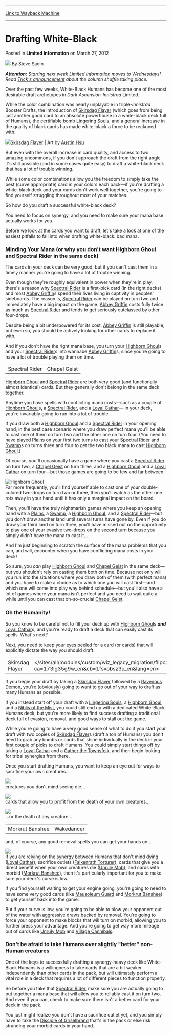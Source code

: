 
---
[Link to Wayback Machine](https://web.archive.org/web/20211024140013/https://magic.wizards.com/en/articles/archive/limited-information/drafting-white-black-2012-03-27)

[_metadata_:author]:- "Steve Sadin"
[_metadata_:description]:- "Attention: Starting next week Limited Information moves to Wednesdays! Read Trick's announcement about the column shuffle taking place. Over the past few weeks, White-Black Humans has become one of the most desirable draft archetypes in Dark Ascension-Innistrad Limited."
[_metadata_:generator]:- "Drupal 7 (http://drupal.org)"
[_metadata_:node]:- "649546"
[_metadata_:publish_date]:- "2012-03-27"
[_metadata_:source]:- "div-main-content"
[_metadata_:title]:- "Drafting White-Black"
[_metadata_:wayback_capture_timestamp]:- "2021-10-24 14:00:13"
[_metadata_:wayback_raw_url]:- "https://web.archive.org/web/20211024140013id_/https://magic.wizards.com/en/articles/archive/limited-information/drafting-white-black-2012-03-27"
[_metadata_:wayback_url]:- "https://magic.wizards.com/en/articles/archive/limited-information/drafting-white-black-2012-03-27"
---


Drafting White-Black
====================



 Posted in **Limited Information**
 on March 27, 2012 






![](https://media.magic.wizards.com/styles/auth_small/public/images/person/authorpic_SteveSadin.jpg)
By Steve Sadin











***Attention:** Starting next week Limited Information moves to Wednesdays! Read [Trick's announcement](http://www.wizards.com/Magic/Magazine/Article.aspx?x=mtg/daily/feature/188b) about the column shuffle taking place.*


Over the past few weeks, White-Black Humans has become one of the most desirable draft archetypes in *Dark Ascension-Innistrad* Limited.


While the color combination was nearly unplayable in triple-*Innistrad* Booster Drafts, the introduction of [Skirsdag Flayer](https://gatherer.wizards.com/Pages/Card/Details.aspx?name=Skirsdag+Flayer) (which goes from being just another good card to an absolute powerhouse in a white-black deck full of Humans), the certifiable bomb [Lingering Souls](https://gatherer.wizards.com/Pages/Card/Details.aspx?name=Lingering+Souls), and a general increase in the quality of black cards has made white-black a force to be reckoned with.


![](https://media.magic.wizards.com/image_legacy_migration/images/magic/daily/li/li188_ski.jpg)[Skirsdag Flayer](https://gatherer.wizards.com/Pages/Card/Details.aspx?name=Skirsdag+Flayer) | Art by [Austin Hsu](http://gatherer.wizards.com/Pages/Search/Default.aspx?output=spoiler&method=visual&action=advanced&artist=+%5B%22Austin+Hsu%22%5D)


But even with the overall increase in card quality, and access to two amazing uncommons, if you don't approach the draft from the right angle it's still possible (and in some cases quite easy) to draft a white-black deck that has a lot of trouble winning.


While some color combinations allow you the freedom to simply take the best (curve appropriate) card in your colors each pack—if you're drafting a white-black deck and your cards don't work well together, you're going to find yourself struggling throughout most of your matches.


So how do you draft a successful white-black deck?


You need to focus on synergy, and you need to make sure your mana base actually works for you.


Before we look at the cards you want to draft, let's take a look at one of the easiest pitfalls to fall into when drafting white-black: bad mana.


### Minding Your Mana (or why you don't want Highborn Ghoul and Spectral Rider in the same deck)


The cards in your deck can be very good, but if you can't cast them in a timely manner you're going to have a lot of trouble winning.


Even though they're roughly equivalent in power when they're in play, there's a reason why [Spectral Rider](https://gatherer.wizards.com/Pages/Card/Details.aspx?name=Spectral+Rider) is a first-pick card (in the right decks) and most [Abbey Griffin](https://gatherer.wizards.com/Pages/Card/Details.aspx?name=Abbey+Griffin)s spend their lives living in captivity in peoples' sideboards. The reason is, [Spectral Rider](https://gatherer.wizards.com/Pages/Card/Details.aspx?name=Spectral+Rider) can be played on turn two and immediately have a big impact on the game. [Abbey Griffin](https://gatherer.wizards.com/Pages/Card/Details.aspx?name=Abbey+Griffin) costs fully twice as much as [Spectral Rider](https://gatherer.wizards.com/Pages/Card/Details.aspx?name=Spectral+Rider) and tends to get seriously outclassed by other four-drops.


Despite being a bit underpowered for its cost, [Abbey Griffin](https://gatherer.wizards.com/Pages/Card/Details.aspx?name=Abbey+Griffin) is still playable, but even so, you should be actively looking for other cards to replace it with.


And if you don't have the right mana base, you turn your [Highborn Ghoul](https://gatherer.wizards.com/Pages/Card/Details.aspx?name=Highborn+Ghoul)s and your [Spectral Rider](https://gatherer.wizards.com/Pages/Card/Details.aspx?name=Spectral+Rider)s into wannabe [Abbey Griffin](https://gatherer.wizards.com/Pages/Card/Details.aspx?name=Abbey+Griffin)s, since you're going to have a lot of trouble playing them on time.




|  |  |
| --- | --- |
| Spectral Rider | Chapel Geist |

[Highborn Ghoul](https://gatherer.wizards.com/Pages/Card/Details.aspx?name=Highborn+Ghoul) and [Spectral Rider](https://gatherer.wizards.com/Pages/Card/Details.aspx?name=Spectral+Rider) are both very good (and functionally almost identical) cards. But they generally don't belong in the same deck together.


Anytime you have spells with conflicting mana costs—such as a couple of [Highborn Ghoul](https://gatherer.wizards.com/Pages/Card/Details.aspx?name=Highborn+Ghoul)s, a [Spectral Rider](https://gatherer.wizards.com/Pages/Card/Details.aspx?name=Spectral+Rider), and a [Loyal Cathar](https://gatherer.wizards.com/Pages/Card/Details.aspx?name=Loyal+Cathar)— in your deck, you're invariably going to run into a lot of trouble.


If you draw both a [Highborn Ghoul](https://gatherer.wizards.com/Pages/Card/Details.aspx?name=Highborn+Ghoul) and a [Spectral Rider](https://gatherer.wizards.com/Pages/Card/Details.aspx?name=Spectral+Rider) in your opening hand, in the best case scenario where you draw perfect mana you'll be able to cast one of them on turn two and the other one on turn four. (You need to have played [Plains](https://gatherer.wizards.com/Pages/Card/Details.aspx?name=Plains) on your first two turns to cast your [Spectral Rider](https://gatherer.wizards.com/Pages/Card/Details.aspx?name=Spectral+Rider) and [Swamp](https://gatherer.wizards.com/Pages/Card/Details.aspx?name=Swamp)s on turns three and four to get the two black mana to cast [Highborn Ghoul](https://gatherer.wizards.com/Pages/Card/Details.aspx?name=Highborn+Ghoul).)


Of course, you'll occasionally have a game where you cast a [Spectral Rider](https://gatherer.wizards.com/Pages/Card/Details.aspx?name=Spectral+Rider) on turn two, a [Chapel Geist](https://gatherer.wizards.com/Pages/Card/Details.aspx?name=Chapel+Geist) on turn three, and a [Highborn Ghoul](https://gatherer.wizards.com/Pages/Card/Details.aspx?name=Highborn+Ghoul) and a [Loyal Cathar](https://gatherer.wizards.com/Pages/Card/Details.aspx?name=Loyal+Cathar) on turn four—but those games are going to be few and far between.


![Highborn Ghoul](http://gatherer.wizards.com/Handlers/Image.ashx?type=card&name=Highborn+Ghoul)  
Far more frequently, you'll find yourself able to cast one of your double-colored two-drops on turn two or three, then you'll watch as the other one rots away in your hand until it has only a marginal impact on the board.


Then, you'll have the truly nightmarish games where you keep an opening hand with a [Plains](https://gatherer.wizards.com/Pages/Card/Details.aspx?name=Plains), a [Swamp](https://gatherer.wizards.com/Pages/Card/Details.aspx?name=Swamp), a [Highborn Ghoul](https://gatherer.wizards.com/Pages/Card/Details.aspx?name=Highborn+Ghoul), and a [Spectral Rider](https://gatherer.wizards.com/Pages/Card/Details.aspx?name=Spectral+Rider)—but you don't draw another land until several turns have gone by. Even if you do draw your third land on turn three, you'll have missed out on the opportunity to play one of your evasive two-drops on the second turn because you simply didn't have the mana to cast it...


And I'm just beginning to scratch the surface of the mana problems that you can, and will, encounter when you have conflicting mana costs in your deck!


So sure, you *can* play [Highborn Ghoul](https://gatherer.wizards.com/Pages/Card/Details.aspx?name=Highborn+Ghoul) and [Chapel Geist](https://gatherer.wizards.com/Pages/Card/Details.aspx?name=Chapel+Geist) in the same deck—but you shouldn't rely on casting them both on time. Because not only will you run into the situations where you draw both of them (with perfect mana) and you have to make a choice as to which one you will cast first—and which one will come into play way behind schedule—but you'll also have a lot of games where your mana isn't perfect and you need to wait quite a while until you can cast that oh-so-crucial [Chapel Geist](https://gatherer.wizards.com/Pages/Card/Details.aspx?name=Chapel+Geist).


### Oh the Humanity!


So you know to be careful not to fill your deck up with [Highborn Ghoul](https://gatherer.wizards.com/Pages/Card/Details.aspx?name=Highborn+Ghoul)s ***and*** [Loyal Cathar](https://gatherer.wizards.com/Pages/Card/Details.aspx?name=Loyal+Cathar)s, and you're ready to draft a deck that can easily cast its spells. What's next?


Next, you need to keep your eyes peeled for a card (or cards) that will explicitly dictate the way you should draft.




|  |  |
| --- | --- |
| Skirsdag Flayer | </sites/all/modules/custom/wiz_legacy_migration/flipcard/flipcard.html?ca=173lg35g9w_en&cb=1fsvobsz3u_en&lang=en> |

If you begin your draft by taking a [Skirsdag Flayer](https://gatherer.wizards.com/Pages/Card/Details.aspx?name=Skirsdag+Flayer) followed by a [Ravenous Demon](https://gatherer.wizards.com/Pages/Card/Details.aspx?name=Ravenous+Demon), you're (obviously) going to want to go out of your way to draft as many Humans as possible.


If you instead start off your draft with a [Lingering Souls](https://gatherer.wizards.com/Pages/Card/Details.aspx?name=Lingering+Souls), a [Highborn Ghoul](https://gatherer.wizards.com/Pages/Card/Details.aspx?name=Highborn+Ghoul), and a [Niblis of the Mist](https://gatherer.wizards.com/Pages/Card/Details.aspx?name=Niblis+of+the+Mist), you could still end up with a dedicated White-Black Humans deck, but you're more likely to find success drafting a traditional deck full of evasion, removal, and good ways to stall out the game.


While you're going to have a very good sense of what to do if you start your draft with two copies of [Skirsdag Flayer](https://gatherer.wizards.com/Pages/Card/Details.aspx?name=Skirsdag+Flayer)s (draft a ton of Humans) you don't need to grab any bombs or cards that shine individually in the deck in your first couple of picks to draft Humans. You could simply start things off by taking a [Loyal Cathar](https://gatherer.wizards.com/Pages/Card/Details.aspx?name=Loyal+Cathar) and a [Gather the Townsfolk](https://gatherer.wizards.com/Pages/Card/Details.aspx?name=Gather+the+Townsfolk), and then begin looking for tribal synergies from there.


Once you start drafting Humans, you want to keep an eye out for ways to sacrifice your own creatures...


![](https://media.magic.wizards.com/image_legacy_migration/images/magic/daily/li/li188_falk4.jpg)  
creatures you don't mind seeing die...


![](https://media.magic.wizards.com/image_legacy_migration/images/magic/daily/li/li188_gat4.jpg)  
cards that allow you to profit from the death of your own creatures...


![](https://media.magic.wizards.com/image_legacy_migration/images/magic/daily/li/li188_un3.jpg)  
...or the death of any creature...




|  |  |
| --- | --- |
| Morkrut Banshee | Wakedancer |

and, of course, any good removal spells you can get your hands on...


![](https://media.magic.wizards.com/image_legacy_migration/images/magic/daily/li/li188_trag4.jpg)  
If you are relying on the synergy between Humans that don't mind dying ([Loyal Cathar](https://gatherer.wizards.com/Pages/Card/Details.aspx?name=Loyal+Cathar)), sacrifice outlets ([Falkenrath Torturer](https://gatherer.wizards.com/Pages/Card/Details.aspx?name=Falkenrath+Torturer)), cards that give you a direct benefit when your own creatures die ([Unruly Mob](https://gatherer.wizards.com/Pages/Card/Details.aspx?name=Unruly+Mob)), and cards with morbid ([Morkrut Banshee](https://gatherer.wizards.com/Pages/Card/Details.aspx?name=Morkrut+Banshee)), then it's particularly important for you to make sure your deck's curve is low.


If you find yourself waiting to get your engine going, you're going to need to have some very good cards (like [Mausoleum Guard](https://gatherer.wizards.com/Pages/Card/Details.aspx?name=Mausoleum+Guard) and [Morkrut Banshee](https://gatherer.wizards.com/Pages/Card/Details.aspx?name=Morkrut+Banshee)) to get yourself back into the game.


But if your curve is low, you're going to be able to blow your opponent out of the water with aggressive draws backed by removal. You're going to force your opponent to make blocks that will turn on morbid, allowing you to further press your advantage. And you're going to get way more mileage out of cards like [Unruly Mob](https://gatherer.wizards.com/Pages/Card/Details.aspx?name=Unruly+Mob) and [Village Cannibals](https://gatherer.wizards.com/Pages/Card/Details.aspx?name=Village+Cannibals).


### Don't be afraid to take Humans over slightly "better" non-Human creatures


One of the keys to successfully drafting a synergy-heavy deck like White-Black Humans is a willingness to take cards that are a bit weaker independently than other cards in the pack, but will ultimately perform a vital role in a deck that requires a lot of different pieces to function properly.


So before you take that [Spectral Rider](https://gatherer.wizards.com/Pages/Card/Details.aspx?name=Spectral+Rider), make sure you are actually going to put together a mana base that will allow you to reliably cast it on turn two. And even if you can, check to make sure there isn't a better card for your deck in the pack.


You just might realize you don't have a sacrifice outlet yet, and you simply have to take the [Disciple of Griselbrand](https://gatherer.wizards.com/Pages/Card/Details.aspx?name=Disciple+of+Griselbrand) that's in the pack or else risk stranding your morbid cards in your hand...


  






